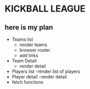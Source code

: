 # KICKBALL LEAGUE

## here is my plan

- Teams list
    - render teams
    - browser router
    - add links
- Team Detail
    - render detail
- Players list
    -render list of players
- Player detail
    -render detail
- fetch functions